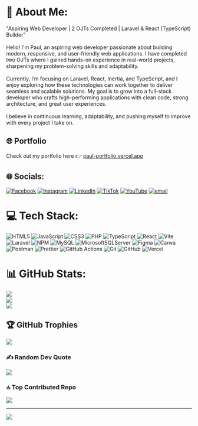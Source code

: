 # 💫 About Me:
"Aspiring Web Developer | 2 OJTs Completed | Laravel & React (TypeScript) Builder"<br><br>
Hello! I'm Paul, an aspiring web developer passionate about building modern, responsive, and user-friendly web applications. I have completed two OJTs where I gained hands-on experience in real-world projects, sharpening my problem-solving skills and adaptability.<br><br>
Currently, I’m focusing on Laravel, React, Inertia, and TypeScript, and I enjoy exploring how these technologies can work together to deliver seamless and scalable solutions. My goal is to grow into a full-stack developer who crafts high-performing applications with clean code, strong architecture, and great user experiences.<br><br>
I believe in continuous learning, adaptability, and pushing myself to improve with every project I take on.



## 🌐 Portfolio
Check out my portfolio here 👉 [paul-portfolio.vercel.app](https://paul-portforlio.vercel.app/)



## 🌐 Socials:
[![Facebook](https://img.shields.io/badge/Facebook-%231877F2.svg?logo=Facebook&logoColor=white)](https://facebook.com/josephjohnpaul.almazan) [![Instagram](https://img.shields.io/badge/Instagram-%23E4405F.svg?logo=Instagram&logoColor=white)](https://instagram.com/4mp0ll) [![LinkedIn](https://img.shields.io/badge/LinkedIn-%230077B5.svg?logo=linkedin&logoColor=white)](https://linkedin.com/in/joseph-john-paul-almazan-11716a381) [![TikTok](https://img.shields.io/badge/TikTok-%23000000.svg?logo=TikTok&logoColor=white)](https://tiktok.com/@ampol_99) [![YouTube](https://img.shields.io/badge/YouTube-%23FF0000.svg?logo=YouTube&logoColor=white)](https://youtube.com/@UCEE6vSEwJILoZwavz3drWUw) [![email](https://img.shields.io/badge/Email-D14836?logo=gmail&logoColor=white)](mailto:josephjohnpaulamenalmazan@gmail.com) 

# 💻 Tech Stack:
![HTML5](https://img.shields.io/badge/html5-%23E34F26.svg?style=for-the-badge&logo=html5&logoColor=white) ![JavaScript](https://img.shields.io/badge/javascript-%23323330.svg?style=for-the-badge&logo=javascript&logoColor=%23F7DF1E) ![CSS3](https://img.shields.io/badge/css3-%231572B6.svg?style=for-the-badge&logo=css3&logoColor=white) ![PHP](https://img.shields.io/badge/php-%23777BB4.svg?style=for-the-badge&logo=php&logoColor=white) ![TypeScript](https://img.shields.io/badge/typescript-%23007ACC.svg?style=for-the-badge&logo=typescript&logoColor=white) ![React](https://img.shields.io/badge/react-%2320232a.svg?style=for-the-badge&logo=react&logoColor=%2361DAFB) ![Vite](https://img.shields.io/badge/vite-%23646CFF.svg?style=for-the-badge&logo=vite&logoColor=white) ![Laravel](https://img.shields.io/badge/laravel-%23FF2D20.svg?style=for-the-badge&logo=laravel&logoColor=white) ![NPM](https://img.shields.io/badge/NPM-%23CB3837.svg?style=for-the-badge&logo=npm&logoColor=white) ![MySQL](https://img.shields.io/badge/mysql-4479A1.svg?style=for-the-badge&logo=mysql&logoColor=white) ![MicrosoftSQLServer](https://img.shields.io/badge/Microsoft%20SQL%20Server-CC2927?style=for-the-badge&logo=microsoft%20sql%20server&logoColor=white) ![Figma](https://img.shields.io/badge/figma-%23F24E1E.svg?style=for-the-badge&logo=figma&logoColor=white) ![Canva](https://img.shields.io/badge/Canva-%2300C4CC.svg?style=for-the-badge&logo=Canva&logoColor=white) ![Postman](https://img.shields.io/badge/Postman-FF6C37?style=for-the-badge&logo=postman&logoColor=white) ![Prettier](https://img.shields.io/badge/prettier-%23F7B93E.svg?style=for-the-badge&logo=prettier&logoColor=black) ![GitHub Actions](https://img.shields.io/badge/github%20actions-%232671E5.svg?style=for-the-badge&logo=githubactions&logoColor=white) ![Git](https://img.shields.io/badge/git-%23F05033.svg?style=for-the-badge&logo=git&logoColor=white) ![GitHub](https://img.shields.io/badge/github-%23121011.svg?style=for-the-badge&logo=github&logoColor=white) ![Vercel](https://img.shields.io/badge/vercel-%23000000.svg?style=for-the-badge&logo=vercel&logoColor=white)
# 📊 GitHub Stats:
![](https://github-readme-stats.vercel.app/api?username=PAUL909-09&theme=dark&hide_border=true&include_all_commits=false&count_private=false)<br/>
![](https://nirzak-streak-stats.vercel.app/?user=PAUL909-09&theme=dark&hide_border=true)<br/>
![](https://github-readme-stats.vercel.app/api/top-langs/?username=PAUL909-09&theme=dark&hide_border=true&include_all_commits=false&count_private=false&layout=compact)

## 🏆 GitHub Trophies
![](https://github-profile-trophy.vercel.app/?username=PAUL909-09&theme=radical&no-frame=false&no-bg=true&margin-w=4)

### ✍️ Random Dev Quote
![](https://quotes-github-readme.vercel.app/api?type=vetical&theme=radical)

### 🔝 Top Contributed Repo
![](https://github-contributor-stats.vercel.app/api?username=PAUL909-09&limit=5&theme=dark&combine_all_yearly_contributions=true)

---
[![](https://visitcount.itsvg.in/api?id=PAUL909-09&icon=0&color=0)](https://visitcount.itsvg.in)

<!-- Proudly created with GPRM ( https://gprm.itsvg.in ) -->
